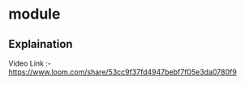 # module

## Explaination

Video Link :- https://www.loom.com/share/53cc9f37fd4947bebf7f05e3da0780f9
